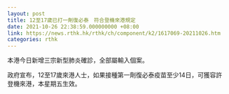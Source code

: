 ```yaml
---
layout: post
title: 12至17歲已打一劑復必泰　符合登機來港規定
date: 2021-10-26 22:38:59.000000000 +08:00
link: https://news.rthk.hk/rthk/ch/component/k2/1617069-20211026.htm
categories: rthk
---
```


本港今日新增三宗新型肺炎確診，全部屬輸入個案。

政府宣布，12至17歲來港人士，如果接種第一劑復必泰疫苗至少14日，可獲容許登機來港，本星期五生效。
